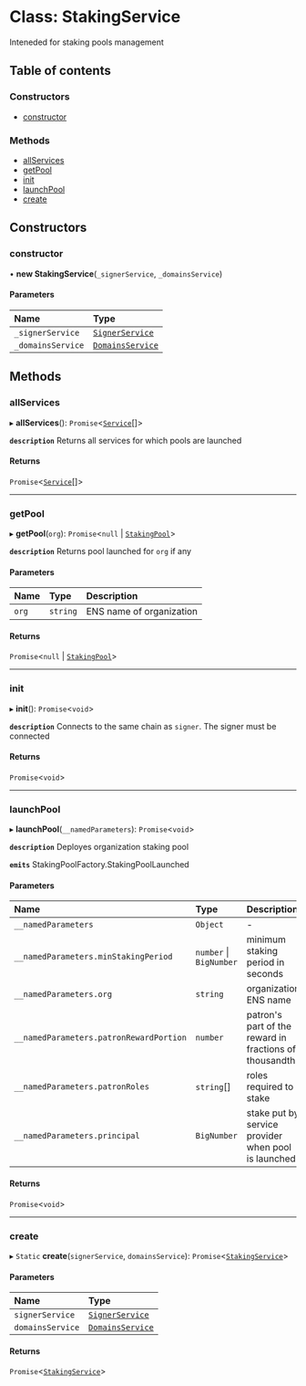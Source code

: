 # Class: StakingService

Inteneded for staking pools management

## Table of contents

### Constructors

- [constructor](StakingService.md#constructor)

### Methods

- [allServices](StakingService.md#allservices)
- [getPool](StakingService.md#getpool)
- [init](StakingService.md#init)
- [launchPool](StakingService.md#launchpool)
- [create](StakingService.md#create)

## Constructors

### constructor

• **new StakingService**(`_signerService`, `_domainsService`)

#### Parameters

| Name | Type |
| :------ | :------ |
| `_signerService` | [`SignerService`](SignerService.md) |
| `_domainsService` | [`DomainsService`](DomainsService.md) |

## Methods

### allServices

▸ **allServices**(): `Promise`<[`Service`](../modules.md#service)[]\>

**`description`** Returns all services for which pools are launched

#### Returns

`Promise`<[`Service`](../modules.md#service)[]\>

___

### getPool

▸ **getPool**(`org`): `Promise`<``null`` \| [`StakingPool`](StakingPool.md)\>

**`description`** Returns pool launched for `org` if any

#### Parameters

| Name | Type | Description |
| :------ | :------ | :------ |
| `org` | `string` | ENS name of organization |

#### Returns

`Promise`<``null`` \| [`StakingPool`](StakingPool.md)\>

___

### init

▸ **init**(): `Promise`<`void`\>

**`description`** Connects to the same chain as `signer`. The signer must be connected

#### Returns

`Promise`<`void`\>

___

### launchPool

▸ **launchPool**(`__namedParameters`): `Promise`<`void`\>

**`description`** Deployes organization staking pool

**`emits`** StakingPoolFactory.StakingPoolLaunched

#### Parameters

| Name | Type | Description |
| :------ | :------ | :------ |
| `__namedParameters` | `Object` | - |
| `__namedParameters.minStakingPeriod` | `number` \| `BigNumber` | minimum staking period in seconds |
| `__namedParameters.org` | `string` | organization ENS name |
| `__namedParameters.patronRewardPortion` | `number` | patron's part of the reward in fractions of thousandth |
| `__namedParameters.patronRoles` | `string`[] | roles required to stake |
| `__namedParameters.principal` | `BigNumber` | stake put by service provider when pool is launched |

#### Returns

`Promise`<`void`\>

___

### create

▸ `Static` **create**(`signerService`, `domainsService`): `Promise`<[`StakingService`](StakingService.md)\>

#### Parameters

| Name | Type |
| :------ | :------ |
| `signerService` | [`SignerService`](SignerService.md) |
| `domainsService` | [`DomainsService`](DomainsService.md) |

#### Returns

`Promise`<[`StakingService`](StakingService.md)\>
